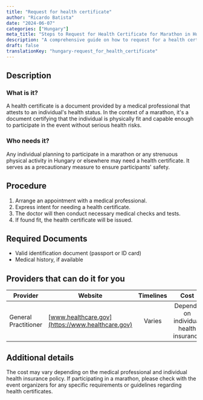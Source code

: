 ```yaml
---
title: "Request for health certificate"
author: "Ricardo Batista"
date: "2024-06-07"
categories: ["Hungary"]
meta_title: "Steps to Request for Health Certificate for Marathon in Hungary"
description: "A comprehensive guide on how to request for a health certificate, including the necessary steps and key information needed."
draft: false
translationKey: "hungary-request_for_health_certificate"
---
```


## Description
### What is it?
A health certificate is a document provided by a medical professional that attests to an individual's health status. In the context of a marathon, it's a document certifying that the individual is physically fit and capable enough to participate in the event without serious health risks.

### Who needs it?
Any individual planning to participate in a marathon or any strenuous physical activity in Hungary or elsewhere may need a health certificate. It serves as a precautionary measure to ensure participants' safety.

## Procedure

1. Arrange an appointment with a medical professional. 
2. Express intent for needing a health certificate. 
3. The doctor will then conduct necessary medical checks and tests. 
4. If found fit, the health certificate will be issued.

## Required Documents

* Valid identification document (passport or ID card)
* Medical history, if available

## Providers that can do it for you

| Provider        |     Website              |        Timelines       |       Cost      |
| -------------- | ---------------------- |  :---------------:      | :-------------: |
| General Practitioner | [www.healthcare.gov](https://www.healthcare.gov) |    Varies   |  Depends on individual health insurance |

## Additional details

The cost may vary depending on the medical professional and individual health insurance policy. If participating in a marathon, please check with the event organizers for any specific requirements or guidelines regarding health certificates.